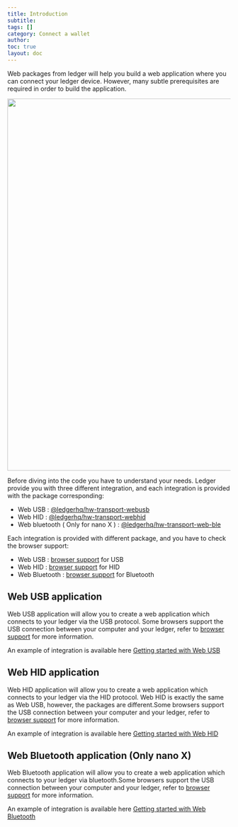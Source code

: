 ```yaml
---
title: Introduction
subtitle:
tags: []
category: Connect a wallet
author:
toc: true
layout: doc
---
```


Web packages from ledger will help you build a web application where you can connect your ledger device. However, many subtle prerequisites are required in order to build the application.

<!-- ------------- Image ------------- -->
<div style="text-align:center">
<img width="840" src="../images/webAppsummary.png" ></div>
<!-- --------------------------------- -->

Before diving into the code you have to understand your needs. Ledger provide you with three different integration, and each integration is provided with the package corresponding:
- Web USB : <a href="https://github.com/LedgerHQ/ledgerjs/tree/master/packages/hw-transport-webusb">@ledgerhq/hw-transport-webusb</a>
- Web HID : <a href="https://github.com/LedgerHQ/ledgerjs/tree/master/packages/hw-transport-webhid">@ledgerhq/hw-transport-webhid</a>
- Web bluetooth ( Only for nano X ) : <a href="https://github.com/LedgerHQ/ledgerjs/tree/master/packages/hw-transport-web-ble">@ledgerhq/hw-transport-web-ble</a>

Each integration is provided with different package, and you have to check the browser support:
- Web USB : <a href="https://caniuse.com/webusb">browser support</a> for USB
- Web HID : <a href="https://caniuse.com/webhid">browser support</a> for HID
- Web Bluetooth : <a href="https://caniuse.com/web-bluetooth">browser support</a> for Bluetooth


## Web USB application
Web USB application will allow you to create a web application which connects to your ledger via the USB protocol.
Some browsers support the USB connection between your computer and your ledger, refer to <a href="https://caniuse.com/webusb">browser support</a> for more information.

An example of integration is available here <a href="../web-hid-usb">Getting started with Web USB</a>


## Web HID application
Web HID application will allow you to create a web application which connects to your ledger via the HID protocol. Web HID is exactly the same as Web USB, however, the packages are different.Some browsers support the USB connection between your computer and your ledger, refer to <a href="https://caniuse.com/webhid">browser support</a> for more information.

An example of integration is available here <a href="../web-hid-usb">Getting started with Web HID</a>


## Web Bluetooth application (Only nano X)
Web Bluetooth application will allow you to create a web application which connects to your ledger via bluetooth.Some browsers support the USB connection between your computer and your ledger, refer to <a href="https://caniuse.com/web-bluetooth">browser support</a> for more information.

An example of integration is available here  <a href="../web-bluetooth">Getting started with Web Bluetooth</a>





